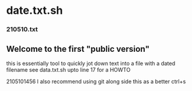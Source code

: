 # date.txt.sh
### 210510.txt
## Welcome to the first "public version"

this is essentially tool to quickly jot down text into a file with a dated filename
see data.txt.sh upto line 17 for a HOWTO

2105101456
I also recommend using git along side this as a better ctrl+s

